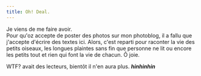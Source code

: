 ```yaml
---
title: Oh! Deal.
---
```


Je viens de me faire avoir.  
Pour qu'oz accepte de poster des photos sur mon photoblog, il a fallu que
j'accepte d'écrire des textes ici. Alors, c'est reparti pour raconter la vie
des petits oiseaux, les longues plaintes sans fin que personne ne lit ou
encore les petits tout et rien qui font la vie de chacun. Ô joie.

WTF? avait des lecteurs, bientôt il n'en aura plus. ***hinhinhin***

